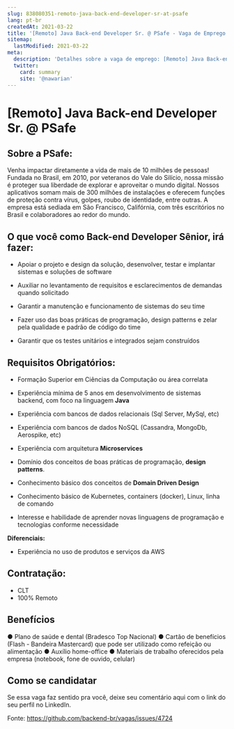 ```yaml
---
slug: 838080351-remoto-java-back-end-developer-sr-at-psafe
lang: pt-br
createdAt: 2021-03-22
title: '[Remoto] Java Back-end Developer Sr. @ PSafe - Vaga de Emprego'
sitemap:
  lastModified: 2021-03-22
meta:
  description: 'Detalhes sobre a vaga de emprego: [Remoto] Java Back-end Developer Sr. @ PSafe'
  twitter:
    card: summary
    site: '@nawarian'
---
```


# [Remoto] Java Back-end Developer Sr. @ PSafe

<!--
==================================================
Caso a vaga for remoto durante a pandemia informar no texto "Remoto durante o covid"
==================================================
-->
<!-- 
==================================================
POR FAVOR, SÓ POSTE SE A VAGA FOR PARA BACK-END!

Não faça distinção de gênero no título da vaga.

Use: "Back-End Developer" ao invés de 
"Desenvolvedor Back-End" \o/

Exemplo: `[São Paulo] Back-End Developer @ NOME DA EMPRESA`
==================================================
-->
<!--
==================================================
Caso a vaga for remoto durante a pandemia deixar a linha abaixo
==================================================
-->
> 

## Sobre a PSafe:

Venha impactar diretamente a vida de mais de 10 milhões de pessoas!
Fundada no Brasil, em 2010, por veteranos do Vale do Silício, nossa missão é proteger sua
liberdade de explorar e aproveitar o mundo digital. Nossos aplicativos somam mais de 300 milhões de
instalações e oferecem funções de proteção contra vírus, golpes, roubo de identidade, entre outras.
A empresa está sediada em São Francisco, Califórnia, com três escritórios no Brasil e
colaboradores ao redor do mundo.

## O que você como Back-end Developer Sênior, irá fazer:

* Apoiar o projeto e design da solução, desenvolver, testar e implantar sistemas e soluções de software

* Auxiliar no levantamento de requisitos e esclarecimentos de demandas quando solicitado

* Garantir a manutenção e funcionamento de sistemas do seu time

* Fazer uso das boas práticas de programação, design patterns e zelar pela qualidade e padrão de código do time

* Garantir que os testes unitários e integrados sejam construídos

## Requisitos Obrigatórios:

* Formação Superior em Ciências da Computação ou área correlata

* Experiência mínima de 5 anos em desenvolvimento de sistemas backend, com foco na linguagem **Java**

* Experiência com bancos de dados relacionais (Sql Server, MySql, etc)

* Experiência com bancos de dados NoSQL (Cassandra, MongoDb, Aerospike, etc)

* Experiência com arquitetura **Microservices**

* Domínio dos conceitos de boas práticas de programação, **design patterns**.

* Conhecimento básico dos conceitos de **Domain Driven Design**

* Conhecimento básico de Kubernetes, containers (docker), Linux, linha de comando

* Interesse e habilidade de aprender novas linguagens de programação e tecnologias conforme necessidade

**Diferenciais:**

* Experiência no uso de produtos e serviços da AWS

## Contratação:

- CLT
- 100% Remoto

## Benefícios

● Plano de saúde e dental (Bradesco Top Nacional)
● Cartão de benefícios (Flash - Bandeira Mastercard) que pode ser utilizado como refeição ou
alimentação
● Auxílio home-office
● Materiais de trabalho oferecidos pela empresa (notebook, fone de ouvido, celular)

## Como se candidatar

Se essa vaga faz sentido pra você, deixe seu comentário aqui com o link do seu perfil no LinkedIn.



Fonte: https://github.com/backend-br/vagas/issues/4724